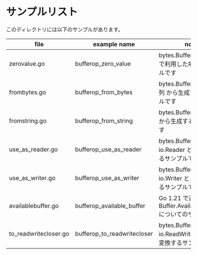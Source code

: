 # サンプルリスト

このディレクトリには以下のサンプルがあります。

| file                  | example name                | note                                                                 |
| --------------------- | --------------------------- | -------------------------------------------------------------------- |
| zerovalue.go          | bufferop_zero_value         | bytes.Buffer を ゼロ値 で利用した場合のサンプルです                  |
| frombytes.go          | bufferop_from_bytes         | bytes.Buffer を バイト列 から生成するサンプルです                    |
| fromstring.go         | bufferop_from_string        | bytes.Buffer を 文字列 から生成するサンプルです                      |
| use_as_reader.go      | bufferop_use_as_reader      | bytes.Buffer を io.Reader として利用するサンプルです                 |
| use_as_writer.go      | bufferop_use_as_writer      | bytes.Buffer を io.Writer として利用するサンプルです                 |
| availablebuffer.go    | bufferop_available_buffer   | Go 1.21 で追加された Buffer.AvailableBuffer() についてのサンプルです |
| to_readwritecloser.go | bufferop_to_readwritecloser | bytes.Buffer を io.ReadWriteCloser に変換するサンプルです            |
